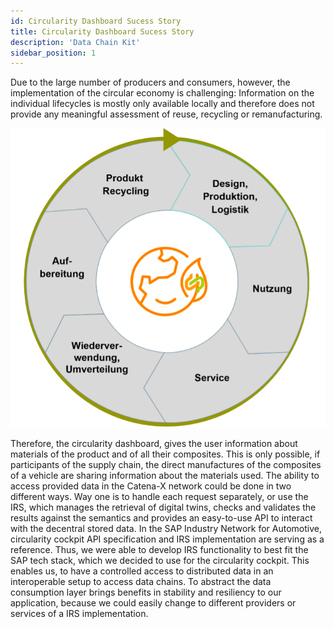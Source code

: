 ```yaml
---
id: Circularity Dashboard Sucess Story
title: Circularity Dashboard Sucess Story
description: 'Data Chain Kit'
sidebar_position: 1
---
```


Due to the large number of producers and consumers, however, the implementation of the circular economy is challenging: Information on the individual lifecycles is mostly only available locally and therefore does not provide any meaningful assessment of reuse, recycling or remanufacturing.

![success](../../../../static/img/irs-circularity-dashboard-successstory.png)

Therefore, the circularity dashboard, gives the user information about materials of the product and of all their composites. This is only possible, if participants of the supply chain, the direct manufactures of the composites of a vehicle are sharing information about the materials used.
The ability to access provided data in the Catena-X network could be done in two different ways. Way one is to handle each request separately, or use the IRS, which manages the retrieval of digital twins, checks and validates the results against the semantics and provides an easy-to-use API to interact with the decentral stored data.
In the SAP Industry Network for Automotive, circularity cockpit  API specification and IRS implementation are serving as a reference.  Thus, we were able to develop IRS functionality to best fit the SAP tech stack, which we decided to use for the circularity cockpit.
This enables us, to have a controlled access to distributed data in an interoperable setup to access data chains. To abstract the data consumption layer brings benefits in stability and resiliency to our application, because we could easily change to different providers or services of a IRS implementation.
